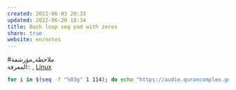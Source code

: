 ```yaml
---  
created: 2022-06-03 20:33  
updated: 2022-06-20 18:34  
title: Bash loop seq pad with zeros  
share: true  
website: en/notes  
---  
```

  
#ملاحظة_مؤرشفة  
المعرفة:: [](Bash), [Linux](Linux)  
  
```bash  
for i in $(seq -f "%03g" 1 114); do echo "https://audio.qurancomplex.gov.sa/site/library/quran/ayub/$i.mp3"; done  
```  
